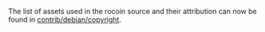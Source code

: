 The list of assets used in the rocoin source and their attribution can now be found in [contrib/debian/copyright](../contrib/debian/copyright).
